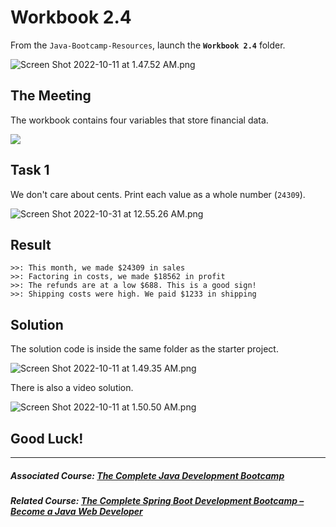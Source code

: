 # Workbook 2.4

From the `Java-Bootcamp-Resources`, launch the **`Workbook 2.4`** folder.

![Screen Shot 2022-10-11 at 1.47.52 AM.png](https://firebasestorage.googleapis.com/v0/b/learnthepart-75aed.appspot.com/o/images%2F86568ac0-78cb-4e23-9fbf-6a425315048e?alt=media&token=05df171e-c6c7-4a2f-84a9-8382d8cce3d5)

## The Meeting
The workbook contains four variables that store financial data.

![](https://firebasestorage.googleapis.com/v0/b/learnthepart-75aed.appspot.com/o/images%2F28f920b9-41a3-4760-91e7-234e40fbeb00?alt=media&token=93b12bcb-ed85-4ccc-8581-56a23a73918e)

## Task 1

We don't care about cents. Print each value as a whole number (`24309`).

![Screen Shot 2022-10-31 at 12.55.26 AM.png](https://firebasestorage.googleapis.com/v0/b/learnthepart-75aed.appspot.com/o/images%2F2b793965-c4ce-478a-a971-a59e23d2ac5c?alt=media&token=cbe0ec8d-40ed-4a70-8c6e-e6f2f4b81be9)

## Result
```
>>: This month, we made $24309 in sales
>>: Factoring in costs, we made $18562 in profit
>>: The refunds are at a low $688. This is a good sign!
>>: Shipping costs were high. We paid $1233 in shipping
```

## Solution

The solution code is inside the same folder as the starter project.

![Screen Shot 2022-10-11 at 1.49.35 AM.png](https://firebasestorage.googleapis.com/v0/b/learnthepart-75aed.appspot.com/o/images%2Fc036d121-5191-400d-83e9-5212098f6b41?alt=media&token=4b25ee78-5620-4145-afac-009de105b19f)

There is also a video solution.

![Screen Shot 2022-10-11 at 1.50.50 AM.png](https://firebasestorage.googleapis.com/v0/b/learnthepart-75aed.appspot.com/o/images%2F072d3a82-b045-407c-96ff-486835ff3118?alt=media&token=290d998a-7f7f-4755-b774-0938cd7e7d59)

## Good Luck!
-------

##### Associated Course: [The Complete Java Development Bootcamp](https://udemy-redirect-app.herokuapp.com/java)
##### Related Course: [The Complete Spring Boot Development Bootcamp – Become a Java Web Developer](https://udemy-redirect-app.herokuapp.com/spring)